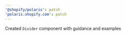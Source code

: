 ```yaml
---
'@shopify/polaris': patch
'polaris.shopify.com': patch
---
```


Created `Divider` component with guidance and examples
